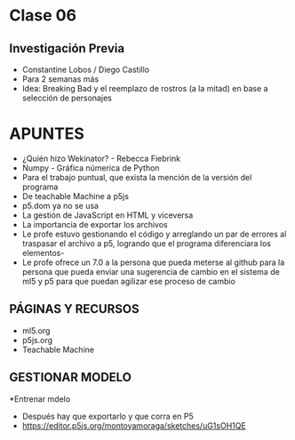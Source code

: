 # Clase 06 
## Investigación Previa
- Constantine Lobos / Diego Castillo
- Para 2 semanas más
- Idea: Breaking Bad y el reemplazo de rostros (a la mitad) en base a selección de personajes

# APUNTES
* ¿Quién hizo Wekinator? - Rebecca Fiebrink
* Numpy - Gráfica númerica de Python
* Para el trabajo puntual, que exista la mención de la versión del programa
* De teachable Machine a p5js
* p5.dom ya no se usa
* La gestión de JavaScript en HTML y viceversa
* La importancia de exportar los archivos
* Le profe estuvo gestionando el código y arreglando un par de errores al traspasar el archivo a p5, logrando que el programa diferenciara los elementos- 
* Le profe ofrece un 7.0 a la persona que pueda meterse al github para la persona que pueda enviar una sugerencia de cambio en el sistema de ml5 y p5 para que puedan agilizar ese proceso de cambio

## PÁGINAS Y RECURSOS
- ml5.org
- p5js.org
- Teachable Machine

## GESTIONAR MODELO 
*Entrenar mdelo 
* Después hay que exportarlo y que corra en P5
* https://editor.p5js.org/montoyamoraga/sketches/uG1sOH1QE
